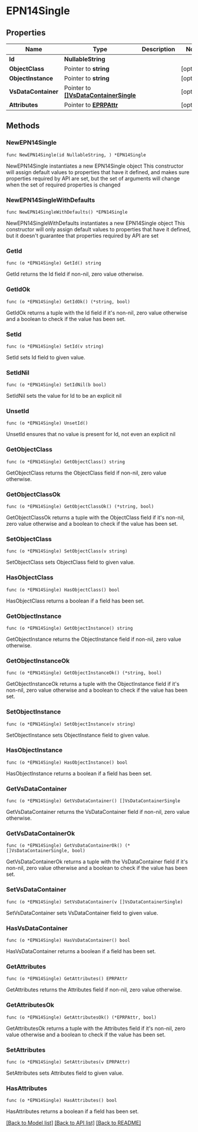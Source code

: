 # EPN14Single

## Properties

Name | Type | Description | Notes
------------ | ------------- | ------------- | -------------
**Id** | **NullableString** |  | 
**ObjectClass** | Pointer to **string** |  | [optional] 
**ObjectInstance** | Pointer to **string** |  | [optional] 
**VsDataContainer** | Pointer to [**[]VsDataContainerSingle**](VsDataContainerSingle.md) |  | [optional] 
**Attributes** | Pointer to [**EPRPAttr**](EP_RP-Attr.md) |  | [optional] 

## Methods

### NewEPN14Single

`func NewEPN14Single(id NullableString, ) *EPN14Single`

NewEPN14Single instantiates a new EPN14Single object
This constructor will assign default values to properties that have it defined,
and makes sure properties required by API are set, but the set of arguments
will change when the set of required properties is changed

### NewEPN14SingleWithDefaults

`func NewEPN14SingleWithDefaults() *EPN14Single`

NewEPN14SingleWithDefaults instantiates a new EPN14Single object
This constructor will only assign default values to properties that have it defined,
but it doesn't guarantee that properties required by API are set

### GetId

`func (o *EPN14Single) GetId() string`

GetId returns the Id field if non-nil, zero value otherwise.

### GetIdOk

`func (o *EPN14Single) GetIdOk() (*string, bool)`

GetIdOk returns a tuple with the Id field if it's non-nil, zero value otherwise
and a boolean to check if the value has been set.

### SetId

`func (o *EPN14Single) SetId(v string)`

SetId sets Id field to given value.


### SetIdNil

`func (o *EPN14Single) SetIdNil(b bool)`

 SetIdNil sets the value for Id to be an explicit nil

### UnsetId
`func (o *EPN14Single) UnsetId()`

UnsetId ensures that no value is present for Id, not even an explicit nil
### GetObjectClass

`func (o *EPN14Single) GetObjectClass() string`

GetObjectClass returns the ObjectClass field if non-nil, zero value otherwise.

### GetObjectClassOk

`func (o *EPN14Single) GetObjectClassOk() (*string, bool)`

GetObjectClassOk returns a tuple with the ObjectClass field if it's non-nil, zero value otherwise
and a boolean to check if the value has been set.

### SetObjectClass

`func (o *EPN14Single) SetObjectClass(v string)`

SetObjectClass sets ObjectClass field to given value.

### HasObjectClass

`func (o *EPN14Single) HasObjectClass() bool`

HasObjectClass returns a boolean if a field has been set.

### GetObjectInstance

`func (o *EPN14Single) GetObjectInstance() string`

GetObjectInstance returns the ObjectInstance field if non-nil, zero value otherwise.

### GetObjectInstanceOk

`func (o *EPN14Single) GetObjectInstanceOk() (*string, bool)`

GetObjectInstanceOk returns a tuple with the ObjectInstance field if it's non-nil, zero value otherwise
and a boolean to check if the value has been set.

### SetObjectInstance

`func (o *EPN14Single) SetObjectInstance(v string)`

SetObjectInstance sets ObjectInstance field to given value.

### HasObjectInstance

`func (o *EPN14Single) HasObjectInstance() bool`

HasObjectInstance returns a boolean if a field has been set.

### GetVsDataContainer

`func (o *EPN14Single) GetVsDataContainer() []VsDataContainerSingle`

GetVsDataContainer returns the VsDataContainer field if non-nil, zero value otherwise.

### GetVsDataContainerOk

`func (o *EPN14Single) GetVsDataContainerOk() (*[]VsDataContainerSingle, bool)`

GetVsDataContainerOk returns a tuple with the VsDataContainer field if it's non-nil, zero value otherwise
and a boolean to check if the value has been set.

### SetVsDataContainer

`func (o *EPN14Single) SetVsDataContainer(v []VsDataContainerSingle)`

SetVsDataContainer sets VsDataContainer field to given value.

### HasVsDataContainer

`func (o *EPN14Single) HasVsDataContainer() bool`

HasVsDataContainer returns a boolean if a field has been set.

### GetAttributes

`func (o *EPN14Single) GetAttributes() EPRPAttr`

GetAttributes returns the Attributes field if non-nil, zero value otherwise.

### GetAttributesOk

`func (o *EPN14Single) GetAttributesOk() (*EPRPAttr, bool)`

GetAttributesOk returns a tuple with the Attributes field if it's non-nil, zero value otherwise
and a boolean to check if the value has been set.

### SetAttributes

`func (o *EPN14Single) SetAttributes(v EPRPAttr)`

SetAttributes sets Attributes field to given value.

### HasAttributes

`func (o *EPN14Single) HasAttributes() bool`

HasAttributes returns a boolean if a field has been set.


[[Back to Model list]](../README.md#documentation-for-models) [[Back to API list]](../README.md#documentation-for-api-endpoints) [[Back to README]](../README.md)



